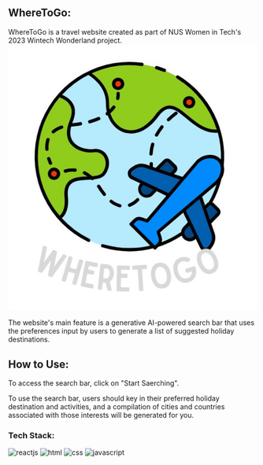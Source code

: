 
## WhereToGo:

WhereToGo is a travel website created as part of NUS Women in Tech's 2023 Wintech Wonderland project. 
![WhereToGo](photo_2024-01-04_23-44-50.jpg)

The website's main feature is a generative AI-powered search bar that uses the preferences input by users to generate a list of suggested holiday destinations. 

## How to Use: 
To access the search bar, click on "Start Saerching".


To use the search bar, users should key in their preferred holiday destination and activities, and a compilation of cities and countries associated with those interests will be generated for you.


### Tech Stack:

![reactjs](https://img.shields.io/badge/React-20232A?style=for-the-badge&logo=react&logoColor=61DAFB)
![html](https://img.shields.io/badge/HTML5-E34F26?style=for-the-badge&logo=html5&logoColor=white)
![css](https://img.shields.io/badge/CSS3-1572B6?style=for-the-badge&logo=css3&logoColor=white)
![javascript](https://img.shields.io/badge/JavaScript-323330?style=for-the-badge&logo=javascript&logoColor=F7DF1E)
